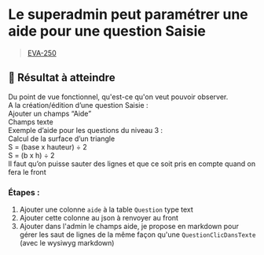 # Le superadmin peut paramétrer une aide pour une question Saisie

> [EVA-250](https://captive-team.atlassian.net/browse/EVA-250)

## 🎯 Résultat à atteindre

Du point de vue fonctionnel, qu'est-ce qu'on veut pouvoir observer.  
A la création/édition d’une question Saisie :  
Ajouter un champs “Aide”  
Champs texte  
Exemple d’aide pour les questions du niveau 3 :  
Calcul de la surface d’un triangle  
S = (base x hauteur) ÷ 2  
S = (b x h) ÷ 2  
Il faut qu’on puisse sauter des lignes et que ce soit pris en compte quand on fera le front

### Étapes :

1. Ajouter une colonne `aide` à la table `Question` type text
2. Ajouter cette colonne au json à renvoyer au front
3. Ajouter dans l'admin le champs aide, je propose en markdown pour gérer les saut de lignes de la même façon qu'une `QuestionClicDansTexte` (avec le wysiwyg markdown)

